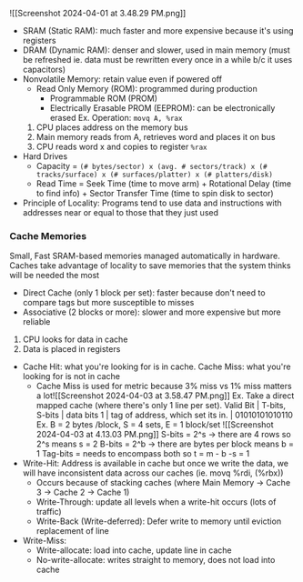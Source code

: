 ![[Screenshot 2024-04-01 at 3.48.29 PM.png]]
- SRAM (Static RAM): much faster and more expensive because it's using registers
- DRAM (Dynamic RAM): denser and slower, used in main memory (must be refreshed ie. data must be rewritten every once in a while b/c it uses capacitors)
- Nonvolatile Memory: retain value even if powered off
	- Read Only Memory (ROM): programmed during production
		- Programmable ROM (PROM)
		- Electrically Erasable PROM (EEPROM): can be electronically erased
	Ex. Operation: `movq A, %rax`
	1. CPU places address on the memory bus
	2. Main memory reads from A, retrieves word and places it on bus
	3. CPU reads word x and copies to register `%rax`
- Hard Drives
	- Capacity =  `(# bytes/sector) x (avg. # sectors/track) x (# tracks/surface) x (# surfaces/platter) x (# platters/disk)`
	- Read Time = Seek Time (time to move arm) + Rotational Delay (time to find info) + Sector Transfer Time (time to spin disk to sector)
- Principle of Locality: Programs tend to use data and instructions with addresses near or equal to those that they just used
### Cache Memories
Small, Fast SRAM-based memories managed automatically in hardware. Caches take advantage of locality to save memories that the system thinks will be needed the most 
- Direct Cache (only 1 block per set): faster because don't need to compare tags but more susceptible to misses
- Associative (2 blocks or more): slower and more expensive but more reliable
1. CPU looks for data in cache
2. Data is placed in registers
- Cache Hit: what you're looking for is in cache. Cache Miss: what you're looking for is not in cache
	- Cache Miss is used for metric because 3% miss vs 1% miss matters a lot![[Screenshot 2024-04-03 at 3.58.47 PM.png]]
	Ex. Take a direct mapped cache (where there's only 1 line per set). 
		Valid Bit | T-bits, S-bits                                 | data bits 
		1             | tag of address, which set its in.   | 01010101010110
	Ex. B = 2 bytes /block, S = 4 sets, E = 1 block/set ![[Screenshot 2024-04-03 at 4.13.03 PM.png]]
	S-bits = 2^s -> there are 4 rows so 2^s means s = 2
	B-bits = 2^b -> there are bytes per block means b = 1
	Tag-bits = needs to encompass both so t = m - b -s = 1
- Write-Hit: Address is available in cache but once we write the data, we will have inconsistent data across our caches (ie. movq %rdi, (%rbx))
	- Occurs because of stacking caches (where Main Memory -> Cache 3 -> Cache 2 -> Cache 1)
	- Write-Through: update all levels when a write-hit occurs (lots of traffic)
	- Write-Back (Write-deferred): Defer write to memory until eviction replacement of line
- Write-Miss: 
	- Write-allocate: load into cache, update line in cache
	- No-write-allocate: writes straight to memory, does not load into cache